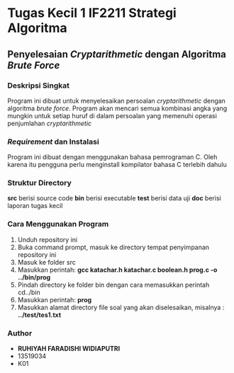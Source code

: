 # Tugas Kecil 1 IF2211 Strategi Algoritma
## Penyelesaian *Cryptarithmetic* dengan Algoritma *Brute Force*
### Deskripsi Singkat
Program ini dibuat untuk menyelesaikan persoalan *cryptarithmetic* dengan algoritma *brute force*. Program akan mencari semua kombinasi angka yang mungkin untuk setiap huruf di dalam persoalan yang memenuhi operasi penjumlahan *cryptarithmetic*
### *Requirement* dan Instalasi
Program ini dibuat dengan menggunakan bahasa pemrograman C. Oleh karena itu pengguna perlu menginstall kompilator bahasa C terlebih dahulu
### Struktur Directory
__src__ berisi source code
__bin__ berisi executable
__test__ berisi data uji
__doc__ berisi laporan tugas kecil
### Cara Menggunakan Program
1. Unduh repository ini
2. Buka command prompt, masuk ke directory tempat penyimpanan repository ini
3. Masuk ke folder src
4. Masukkan perintah: __gcc katachar.h katachar.c boolean.h prog.c -o ../bin/prog__
5. Pindah directory ke folder bin dengan cara memasukkan perintah cd../bin
6. Masukkan perintah: __prog__ <br/>
7. Masukkan alamat directory file soal yang akan diselesaikan, misalnya : __../test/tes1.txt__
### Author
* __RUHIYAH FARADISHI WIDIAPUTRI__
* 13519034
* K01
